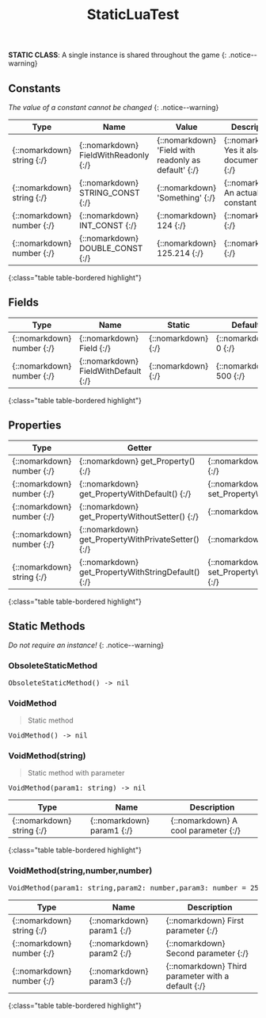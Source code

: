﻿---
title: StaticLuaTest
permalink: /api/staticluatest/
search: true
categories: [api, class]
toc: true
---
            
**STATIC CLASS**: A single instance is shared throughout the game
{: .notice--warning}


## Constants
*The value of a constant cannot be changed*
{: .notice--warning}

| Type | Name | Value | Description
| --- | --- | --- | --- |
| {::nomarkdown} <span class='kt'>string</span> {:/} | {::nomarkdown} <span class='o'>FieldWithReadonly</span> {:/} | {::nomarkdown} <span class='s'>'Field with readonly as default'</span> {:/} | {::nomarkdown} <span class='c'>Yes it also has documentation</span> {:/} |
| {::nomarkdown} <span class='kt'>string</span> {:/} | {::nomarkdown} <span class='o'>STRING_CONST</span> {:/} | {::nomarkdown} <span class='s'>'Something'</span> {:/} | {::nomarkdown} <span class='c'>An actual string constant</span> {:/} |
| {::nomarkdown} <span class='kt'>number</span> {:/} | {::nomarkdown} <span class='o'>INT_CONST</span> {:/} | {::nomarkdown} <span class='m'>124</span> {:/} | {::nomarkdown} <span class='c'></span> {:/} |
| {::nomarkdown} <span class='kt'>number</span> {:/} | {::nomarkdown} <span class='o'>DOUBLE_CONST</span> {:/} | {::nomarkdown} <span class='m'>125.214</span> {:/} | {::nomarkdown} <span class='c'></span> {:/} |
{:class="table table-bordered highlight"}

## Fields

| Type | Name | Static | Default | Description |
| --- | --- | --- | --- | --- |
| {::nomarkdown} <span class='kt'>number</span> {:/} | {::nomarkdown} <span class='o'>Field</span> {:/} | {::nomarkdown} <i class ='fas fa-check'></i>  {:/} | {::nomarkdown} <span class='m'>0</span> {:/} | {::nomarkdown} <span class='c'></span> {:/} |
| {::nomarkdown} <span class='kt'>number</span> {:/} | {::nomarkdown} <span class='o'>FieldWithDefault</span> {:/} | {::nomarkdown} <i class ='fas fa-check'></i>  {:/} | {::nomarkdown} <span class='m'>500</span> {:/} | {::nomarkdown} <span class='c'></span> {:/} |
{:class="table table-bordered highlight"}

## Properties

| Type | Getter | Setter | Static | Default | Description |
| --- | --- | --- | --- | --- | --- |
| {::nomarkdown} <span class='kt'>number</span> {:/} | {::nomarkdown} <span class='nf'>get_Property</span>() {:/} | {::nomarkdown} <span class='nf'>set_Property</span>(<span class='o'>val</span>) {:/} | {::nomarkdown} <i class ='fas fa-check'></i>  {:/} | {::nomarkdown} <span class='m'>0</span> {:/} | {::nomarkdown} <span class='c'></span> {:/} |
| {::nomarkdown} <span class='kt'>number</span> {:/} | {::nomarkdown} <span class='nf'>get_PropertyWithDefault</span>() {:/} | {::nomarkdown} <span class='nf'>set_PropertyWithDefault</span>(<span class='o'>val</span>) {:/} | {::nomarkdown} <i class ='fas fa-check'></i>  {:/} | {::nomarkdown} <span class='m'>25</span> {:/} | {::nomarkdown} <span class='c'></span> {:/} |
| {::nomarkdown} <span class='kt'>number</span> {:/} | {::nomarkdown} <span class='nf'>get_PropertyWithoutSetter</span>() {:/} | {::nomarkdown} <i class ='fas fa-times'></i> {:/} | {::nomarkdown} <i class ='fas fa-check'></i>  {:/} | {::nomarkdown} <span class='m'>75</span> {:/} | {::nomarkdown} <span class='c'></span> {:/} |
| {::nomarkdown} <span class='kt'>number</span> {:/} | {::nomarkdown} <span class='nf'>get_PropertyWithPrivateSetter</span>() {:/} | {::nomarkdown} <i class ='fas fa-times'></i> {:/} | {::nomarkdown} <i class ='fas fa-check'></i>  {:/} | {::nomarkdown} <span class='m'>69</span> {:/} | {::nomarkdown} <span class='c'></span> {:/} |
| {::nomarkdown} <span class='kt'>string</span> {:/} | {::nomarkdown} <span class='nf'>get_PropertyWithStringDefault</span>() {:/} | {::nomarkdown} <span class='nf'>set_PropertyWithStringDefault</span>(<span class='o'>val</span>) {:/} | {::nomarkdown} <i class ='fas fa-check'></i>  {:/} | {::nomarkdown} <span class='s'>'Hello World'</span> {:/} | {::nomarkdown} <span class='c'></span> {:/} |
{:class="table table-bordered highlight"}

## Static Methods
*Do not require an instance!*
{: .notice--warning}

### ObsoleteStaticMethod
<div class ="highlighter-rouge">
<div class ="highlight">
<pre class ="highlight">
<span class='nf'>ObsoleteStaticMethod</span>() -> <span class='kt'>nil</span>
</pre>
</div>
</div>

### VoidMethod
> Static method
<div class ="highlighter-rouge">
<div class ="highlight">
<pre class ="highlight">
<span class='nf'>VoidMethod</span>() -> <span class='kt'>nil</span>
</pre>
</div>
</div>

### VoidMethod(string)
> Static method with parameter
<div class ="highlighter-rouge">
<div class ="highlight">
<pre class ="highlight">
<span class='nf'>VoidMethod</span>(<span class='o'>param1</span>: <span class='kt'>string</span>) -> <span class='kt'>nil</span>
</pre>
</div>
</div>

| Type | Name | Description
| --- | --- | --- |
| {::nomarkdown} <span class='kt'>string</span> {:/} | {::nomarkdown} <span class='o'>param1</span> {:/} | {::nomarkdown} <span class='c'>A cool parameter</span> {:/} |
{:class="table table-bordered highlight"}

### VoidMethod(string,number,number)
<div class ="highlighter-rouge">
<div class ="highlight">
<pre class ="highlight">
<span class='nf'>VoidMethod</span>(<span class='o'>param1</span>: <span class='kt'>string</span>,<span class='o'>param2</span>: <span class='kt'>number</span>,<span class='o'>param3</span>: <span class='kt'>number</span> = 25) -> <span class='kt'>nil</span>
</pre>
</div>
</div>

| Type | Name | Description
| --- | --- | --- |
| {::nomarkdown} <span class='kt'>string</span> {:/} | {::nomarkdown} <span class='o'>param1</span> {:/} | {::nomarkdown} <span class='c'>First parameter</span> {:/} |
| {::nomarkdown} <span class='kt'>number</span> {:/} | {::nomarkdown} <span class='o'>param2</span> {:/} | {::nomarkdown} <span class='c'>Second parameter</span> {:/} |
| {::nomarkdown} <span class='kt'>number</span> {:/} | {::nomarkdown} <span class='o'>param3</span> {:/} | {::nomarkdown} <span class='c'>Third parameter with a default</span> {:/} |
{:class="table table-bordered highlight"}

